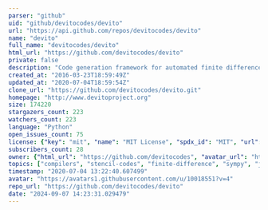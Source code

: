 ```yaml
---
parser: "github"
uid: "github/devitocodes/devito"
url: "https://api.github.com/repos/devitocodes/devito"
name: "devito"
full_name: "devitocodes/devito"
html_url: "https://github.com/devitocodes/devito"
private: false
description: "Code generation framework for automated finite difference computation"
created_at: "2016-03-23T18:59:49Z"
updated_at: "2020-07-04T18:59:54Z"
clone_url: "https://github.com/devitocodes/devito.git"
homepage: "http://www.devitoproject.org"
size: 174220
stargazers_count: 223
watchers_count: 223
language: "Python"
open_issues_count: 75
license: {"key": "mit", "name": "MIT License", "spdx_id": "MIT", "url": "https://api.github.com/licenses/mit", "node_id": "MDc6TGljZW5zZTEz"}
subscribers_count: 28
owner: {"html_url": "https://github.com/devitocodes", "avatar_url": "https://avatars1.githubusercontent.com/u/10018551?v=4", "login": "devitocodes", "type": "Organization"}
topics: ["compilers", "stencil-codes", "finite-difference", "sympy", "jit", "performance", "fwi", "rtm"]
timestamp: "2020-07-04 13:22:40.607499"
avatar: "https://avatars1.githubusercontent.com/u/10018551?v=4"
repo_url: "https://github.com/devitocodes/devito"
date: "2024-09-07 14:23:31.029479"
---
```

